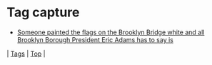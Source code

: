 <!--
title: Tag capture
date: 2020-06-28T15:26:59.781Z
tags:
-->
# Tag capture

 * [Someone painted the flags on the Brooklyn Bridge white and all Brooklyn Borough President Eric Adams has to say is](93091248217.md)

| [Tags](tags.md) | [Top](index.md) |
